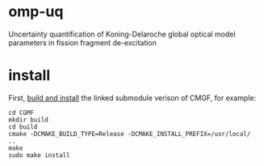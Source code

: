 # omp-uq
Uncertainty quantification of Koning-Delaroche global optical model parameters in fission fragment de-excitation

# install

First, [build and install](https://cgmf.readthedocs.io/en/latest/start.html) the linked submodule verison of CMGF, for example:

```
cd CGMF
mkdir build
cd build
cmake -DCMAKE_BUILD_TYPE=Release -DCMAKE_INSTALL_PREFIX=/usr/local/  ..
make
sudo make install
```
